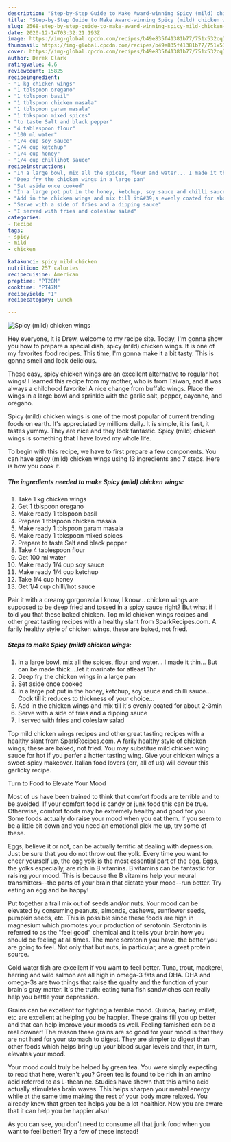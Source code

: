 ```yaml
---
description: "Step-by-Step Guide to Make Award-winning Spicy (mild) chicken wings"
title: "Step-by-Step Guide to Make Award-winning Spicy (mild) chicken wings"
slug: 2568-step-by-step-guide-to-make-award-winning-spicy-mild-chicken-wings
date: 2020-12-14T03:32:21.193Z
image: https://img-global.cpcdn.com/recipes/b49e835f41381b77/751x532cq70/spicy-mild-chicken-wings-recipe-main-photo.jpg
thumbnail: https://img-global.cpcdn.com/recipes/b49e835f41381b77/751x532cq70/spicy-mild-chicken-wings-recipe-main-photo.jpg
cover: https://img-global.cpcdn.com/recipes/b49e835f41381b77/751x532cq70/spicy-mild-chicken-wings-recipe-main-photo.jpg
author: Derek Clark
ratingvalue: 4.6
reviewcount: 15825
recipeingredient:
- "1 kg chicken wings"
- "1 tblspoon oregano"
- "1 tblspoon basil"
- "1 tblspoon chicken masala"
- "1 tblspoon garam masala"
- "1 tbkspoon mixed spices"
- "to taste Salt and black pepper"
- "4 tablespoon flour"
- "100 ml water"
- "1/4 cup soy sauce"
- "1/4 cup ketchup"
- "1/4 cup honey"
- "1/4 cup chillihot sauce"
recipeinstructions:
- "In a large bowl, mix all the spices, flour and water... I made it thin... But can be made thick....let it marinate for atleast 1hr"
- "Deep fry the chicken wings in a large pan"
- "Set aside once cooked"
- "In a large pot put in the honey, ketchup, soy sauce and chilli sauce... Cook till it reduces to thickness of your choice..."
- "Add in the chicken wings and mix till it&#39;s evenly coated for about 2-3min"
- "Serve with a side of fries and a dipping sauce"
- "I served with fries and coleslaw salad"
categories:
- Recipe
tags:
- spicy
- mild
- chicken

katakunci: spicy mild chicken 
nutrition: 257 calories
recipecuisine: American
preptime: "PT28M"
cooktime: "PT47M"
recipeyield: "1"
recipecategory: Lunch

---
```



![Spicy (mild) chicken wings](https://img-global.cpcdn.com/recipes/b49e835f41381b77/751x532cq70/spicy-mild-chicken-wings-recipe-main-photo.jpg)

Hey everyone, it is Drew, welcome to my recipe site. Today, I'm gonna show you how to prepare a special dish, spicy (mild) chicken wings. It is one of my favorites food recipes. This time, I'm gonna make it a bit tasty. This is gonna smell and look delicious.

These easy, spicy chicken wings are an excellent alternative to regular hot wings! I learned this recipe from my mother, who is from Taiwan, and it was always a childhood favorite! A nice change from buffalo wings. Place the wings in a large bowl and sprinkle with the garlic salt, pepper, cayenne, and oregano.

Spicy (mild) chicken wings is one of the most popular of current trending foods on earth. It's appreciated by millions daily. It is simple, it is fast, it tastes yummy. They are nice and they look fantastic. Spicy (mild) chicken wings is something that I have loved my whole life.


To begin with this recipe, we have to first prepare a few components. You can have spicy (mild) chicken wings using 13 ingredients and 7 steps. Here is how you cook it.

<!--inarticleads1-->

##### The ingredients needed to make Spicy (mild) chicken wings:

1. Take 1 kg chicken wings
1. Get 1 tblspoon oregano
1. Make ready 1 tblspoon basil
1. Prepare 1 tblspoon chicken masala
1. Make ready 1 tblspoon garam masala
1. Make ready 1 tbkspoon mixed spices
1. Prepare to taste Salt and black pepper
1. Take 4 tablespoon flour
1. Get 100 ml water
1. Make ready 1/4 cup soy sauce
1. Make ready 1/4 cup ketchup
1. Take 1/4 cup honey
1. Get 1/4 cup chilli/hot sauce


Pair it with a creamy gorgonzola I know, I know… chicken wings are supposed to be deep fried and tossed in a spicy sauce right? But what if I told you that these baked chicken. Top mild chicken wings recipes and other great tasting recipes with a healthy slant from SparkRecipes.com. A farily healthy style of chicken wings, these are baked, not fried. 

<!--inarticleads2-->

##### Steps to make Spicy (mild) chicken wings:

1. In a large bowl, mix all the spices, flour and water... I made it thin... But can be made thick....let it marinate for atleast 1hr
1. Deep fry the chicken wings in a large pan
1. Set aside once cooked
1. In a large pot put in the honey, ketchup, soy sauce and chilli sauce... Cook till it reduces to thickness of your choice...
1. Add in the chicken wings and mix till it&#39;s evenly coated for about 2-3min
1. Serve with a side of fries and a dipping sauce
1. I served with fries and coleslaw salad


Top mild chicken wings recipes and other great tasting recipes with a healthy slant from SparkRecipes.com. A farily healthy style of chicken wings, these are baked, not fried. You may substitue mild chicken wing sauce for hot if you perfer a hotter tasting wing. Give your chicken wings a sweet-spicy makeover. Italian food lovers (err, all of us) will devour this garlicky recipe. 

Turn to Food to Elevate Your Mood


Most of us have been trained to think that comfort foods are terrible and to be avoided. If your comfort food is candy or junk food this can be true. Otherwise, comfort foods may be extremely healthy and good for you. Some foods actually do raise your mood when you eat them. If you seem to be a little bit down and you need an emotional pick me up, try some of these.

Eggs, believe it or not, can be actually terrific at dealing with depression. Just be sure that you do not throw out the yolk. Every time you want to cheer yourself up, the egg yolk is the most essential part of the egg. Eggs, the yolks especially, are rich in B vitamins. B vitamins can be fantastic for raising your mood. This is because the B vitamins help your neural transmitters--the parts of your brain that dictate your mood--run better. Try eating an egg and be happy!

Put together a trail mix out of seeds and/or nuts. Your mood can be elevated by consuming peanuts, almonds, cashews, sunflower seeds, pumpkin seeds, etc. This is possible since these foods are high in magnesium which promotes your production of serotonin. Serotonin is referred to as the "feel good" chemical and it tells your brain how you should be feeling at all times. The more serotonin you have, the better you are going to feel. Not only that but nuts, in particular, are a great protein source.

Cold water fish are excellent if you want to feel better. Tuna, trout, mackerel, herring and wild salmon are all high in omega-3 fats and DHA. DHA and omega-3s are two things that raise the quality and the function of your brain's gray matter. It's the truth: eating tuna fish sandwiches can really help you battle your depression. 

Grains can be excellent for fighting a terrible mood. Quinoa, barley, millet, etc are excellent at helping you be happier. These grains fill you up better and that can help improve your moods as well. Feeling famished can be a real downer! The reason these grains are so good for your mood is that they are not hard for your stomach to digest. They are simpler to digest than other foods which helps bring up your blood sugar levels and that, in turn, elevates your mood.

Your mood could truly be helped by green tea. You were simply expecting to read that here, weren't you? Green tea is found to be rich in an amino acid referred to as L-theanine. Studies have shown that this amino acid actually stimulates brain waves. This helps sharpen your mental energy while at the same time making the rest of your body more relaxed. You already knew that green tea helps you be a lot healthier. Now you are aware that it can help you be happier also!

As you can see, you don't need to consume all that junk food when you want to feel better! Try a few of these instead!


